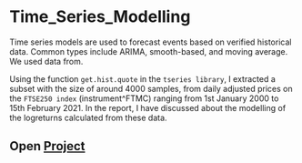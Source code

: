 # Time_Series_Modelling

Time series models are used to forecast events based on verified historical data. Common types include ARIMA, smooth-based, and moving average. We used data from.

Using the function `get.hist.quote` in the `tseries library`, I extracted a subset with the size of around 4000 samples, from daily adjusted prices on the `FTSE250 index` (instrument^FTMC) ranging from 1st January 2000 to 15th February 2021. In the report, I have discussed about the modelling of the logreturns calculated from these data.

## Open [Project](https://github.com/draperkm/Time_Series_Modelling/blob/main/Time_Series_Modelling.pdf)
